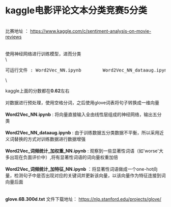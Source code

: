 # kaggle电影评论文本分类竞赛5分类
\
比赛地址 ： https://www.kaggle.com/c/sentiment-analysis-on-movie-reviews  \
\
\
使用神经网络进行训练模型，进而分类\
\
<pre>
可运行文件 : Word2Vec_NN.ipynb        Word2Vec_NN_dataaug.ipynb      Word2Vec_词频统计_加权重_NN.ipynb      Word2Vec_词频统计_加特征_NN.ipynb
</pre>\
kaggle上面的分数都在**0.62**左右\
\
对数据进行预处理，使用空格分词，之后使用glove词表将句子转换成一维向量\
\
**Word2Vec_NN.ipynb** :  将向量直接输入全由线性层组成的神经网络，输出五分类\
\
**Word2Vec_NN_dataaug.ipynb** : 由于训练数据五分类数据不平衡，所以采用近义词替换的方式对训练数据进行数据增强\
\
**Word2Vec_词频统计_加权重_NN.ipynb**  : 观察到一些显著性词语（如'worse'大多出现在负面评价中）,将有显著性词语的词向量权重加倍\
\
**Word2Vec_词频统计_加特征_NN.ipynb**  ：将显著性词语做成一个one-hot向量，检测句子中是否出现对应的关键词并更新该向量，以该向量作为特征连接到词向量后面\
\
\
**glove.6B.300d.txt** 文件下载地址： https://nlp.stanford.edu/projects/glove/   
